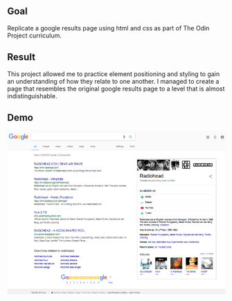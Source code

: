 ## Goal
Replicate a google results page using html and css as part of The Odin Project curriculum.

## Result
This project allowed me to practice element positioning and styling to gain an understanding of how they relate to one another. I managed to create a page that resembles the original google results page to a level that is almost indistinguishable. 

## Demo 

![Radiohead Google Search Result](demo/screenshot.png)
